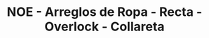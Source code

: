 ---
title: "NOE - Arreglos de Ropa - Recta - Overlock - Collareta"
url: /olivos/noe-arreglos-de-ropa-recta-overlock-collareta/
shop: ropa
---